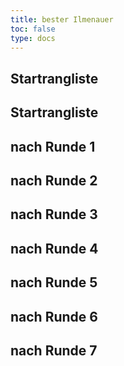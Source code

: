 ```yaml
---
title: bester Ilmenauer
toc: false
type: docs
---
```




## Startrangliste
## Startrangliste
## nach Runde 1
## nach Runde 2
## nach Runde 3
## nach Runde 4
## nach Runde 5
## nach Runde 6
## nach Runde 7
